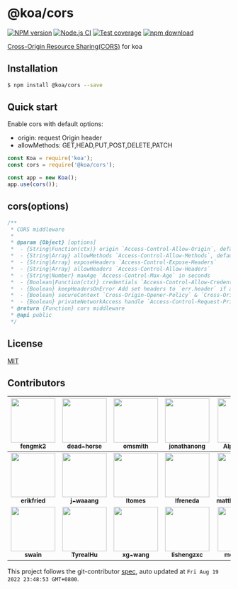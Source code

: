@koa/cors
=======

[![NPM version][npm-image]][npm-url]
[![Node.js CI](https://github.com/koajs/cors/actions/workflows/nodejs.yml/badge.svg)](https://github.com/koajs/cors/actions/workflows/nodejs.yml)
[![Test coverage][codecov-image]][codecov-url]
[![npm download][download-image]][download-url]

[npm-image]: https://img.shields.io/npm/v/@koa/cors.svg?style=flat-square
[npm-url]: https://npmjs.org/package/@koa/cors
[codecov-image]: https://codecov.io/github/koajs/cors/coverage.svg?branch=v2.x
[codecov-url]: https://codecov.io/github/koajs/cors?branch=v2.x
[download-image]: https://img.shields.io/npm/dm/@koa/cors.svg?style=flat-square
[download-url]: https://npmjs.org/package/@koa/cors

[Cross-Origin Resource Sharing(CORS)](https://developer.mozilla.org/en/docs/Web/HTTP/Access_control_CORS) for koa

## Installation

```bash
$ npm install @koa/cors --save
```

## Quick start

Enable cors with default options:

- origin: request Origin header
- allowMethods: GET,HEAD,PUT,POST,DELETE,PATCH

```js
const Koa = require('koa');
const cors = require('@koa/cors');

const app = new Koa();
app.use(cors());
```

## cors(options)

```js
/**
 * CORS middleware
 *
 * @param {Object} [options]
 *  - {String|Function(ctx)} origin `Access-Control-Allow-Origin`, default is request Origin header
 *  - {String|Array} allowMethods `Access-Control-Allow-Methods`, default is 'GET,HEAD,PUT,POST,DELETE,PATCH'
 *  - {String|Array} exposeHeaders `Access-Control-Expose-Headers`
 *  - {String|Array} allowHeaders `Access-Control-Allow-Headers`
 *  - {String|Number} maxAge `Access-Control-Max-Age` in seconds
 *  - {Boolean|Function(ctx)} credentials `Access-Control-Allow-Credentials`, default is false.
 *  - {Boolean} keepHeadersOnError Add set headers to `err.header` if an error is thrown
 *  - {Boolean} secureContext `Cross-Origin-Opener-Policy` & `Cross-Origin-Embedder-Policy` headers.', default is false
 *  - {Boolean} privateNetworkAccess handle `Access-Control-Request-Private-Network` request by return `Access-Control-Allow-Private-Network`, default to false
 * @return {Function} cors middleware
 * @api public
 */
```

## License

[MIT](./LICENSE)

<!-- GITCONTRIBUTOR_START -->

## Contributors

|[<img src="https://avatars.githubusercontent.com/u/156269?v=4" width="100px;"/><br/><sub><b>fengmk2</b></sub>](https://github.com/fengmk2)<br/>|[<img src="https://avatars.githubusercontent.com/u/985607?v=4" width="100px;"/><br/><sub><b>dead-horse</b></sub>](https://github.com/dead-horse)<br/>|[<img src="https://avatars.githubusercontent.com/u/1127384?v=4" width="100px;"/><br/><sub><b>omsmith</b></sub>](https://github.com/omsmith)<br/>|[<img src="https://avatars.githubusercontent.com/u/643505?v=4" width="100px;"/><br/><sub><b>jonathanong</b></sub>](https://github.com/jonathanong)<br/>|[<img src="https://avatars.githubusercontent.com/u/5622516?v=4" width="100px;"/><br/><sub><b>AlphaWong</b></sub>](https://github.com/AlphaWong)<br/>|[<img src="https://avatars.githubusercontent.com/u/55783048?v=4" width="100px;"/><br/><sub><b>cma-skedulo</b></sub>](https://github.com/cma-skedulo)<br/>|
| :---: | :---: | :---: | :---: | :---: | :---: |
|[<img src="https://avatars.githubusercontent.com/u/178720?v=4" width="100px;"/><br/><sub><b>erikfried</b></sub>](https://github.com/erikfried)<br/>|[<img src="https://avatars.githubusercontent.com/u/1217939?v=4" width="100px;"/><br/><sub><b>j-waaang</b></sub>](https://github.com/j-waaang)<br/>|[<img src="https://avatars.githubusercontent.com/u/4184677?v=4" width="100px;"/><br/><sub><b>ltomes</b></sub>](https://github.com/ltomes)<br/>|[<img src="https://avatars.githubusercontent.com/u/372420?v=4" width="100px;"/><br/><sub><b>lfreneda</b></sub>](https://github.com/lfreneda)<br/>|[<img src="https://avatars.githubusercontent.com/u/170299?v=4" width="100px;"/><br/><sub><b>matthewmueller</b></sub>](https://github.com/matthewmueller)<br/>|[<img src="https://avatars.githubusercontent.com/u/6006498?v=4" width="100px;"/><br/><sub><b>PlasmaPower</b></sub>](https://github.com/PlasmaPower)<br/>|
[<img src="https://avatars.githubusercontent.com/u/14932834?v=4" width="100px;"/><br/><sub><b>swain</b></sub>](https://github.com/swain)<br/>|[<img src="https://avatars.githubusercontent.com/u/49938086?v=4" width="100px;"/><br/><sub><b>TyrealHu</b></sub>](https://github.com/TyrealHu)<br/>|[<img src="https://avatars.githubusercontent.com/u/8369011?v=4" width="100px;"/><br/><sub><b>xg-wang</b></sub>](https://github.com/xg-wang)<br/>|[<img src="https://avatars.githubusercontent.com/u/12003270?v=4" width="100px;"/><br/><sub><b>lishengzxc</b></sub>](https://github.com/lishengzxc)<br/>|[<img src="https://avatars.githubusercontent.com/u/514097?v=4" width="100px;"/><br/><sub><b>mcohen75</b></sub>](https://github.com/mcohen75)<br/>

This project follows the git-contributor [spec](https://github.com/xudafeng/git-contributor), auto updated at `Fri Aug 19 2022 23:48:53 GMT+0800`.

<!-- GITCONTRIBUTOR_END -->
